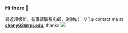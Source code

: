 ### Hi there 👋
最近超级忙，有事请联系电邮，谢谢ψ(｀∇´)ψ
contact me at **cheny63@rpi.edu**, thanks
![](https://github-readme-stats.vercel.app/api?username=Stry233)
<!--
**Stry233/Stry233** is a ✨ _special_ ✨ repository because its `README.md` (this file) appears on your GitHub profile.

Here are some ideas to get you started:

- 🔭 I’m currently working on ...
- 🌱 I’m currently learning ...
- 👯 I’m looking to collaborate on ...
- 🤔 I’m looking for help with ...
- 💬 Ask me about ...
- 📫 How to reach me: ...
- 😄 Pronouns: ...
- ⚡ Fun fact: ...
-->
